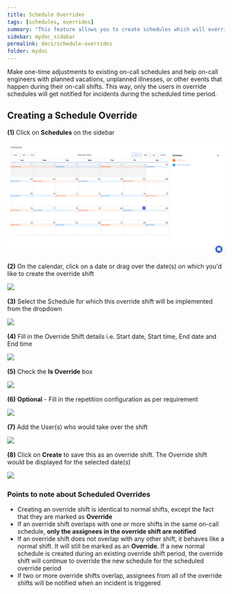 ```yaml
---
title: Schedule Overrides
tags: [schedules, overrides]
summary: "This feature allows you to create schedules which will override your normal schedules"
sidebar: mydoc_sidebar
permalink: docs/schedule-overrides
folder: mydoc
---
```


Make one-time adjustments to existing on-call schedules and help on-call engineers with planned vacations, unplanned illnesses, or other events that happen during their on-call shifts. 
This way, only the users in override schedules will get notified for incidents during the scheduled time period.

## Creating a Schedule Override

**(1)** Click on **Schedules** on the sidebar

![](images/schedules_1.png)

**(2)** On the calendar, click on a date or drag over the date(s) on which you'd like to create the override shift

![](images/schedule_overrides_1.png)

**(3)** Select the Schedule for which this override shift will be implemented from the dropdown

![](images/schedule_overrides_2.png)

**(4)** Fill in the Override Shift details i.e. Start date, Start time, End date and End time 

![](images/schedule_overrides_3.png)

**(5)** Check the **Is Override** box

![](images/schedule_overrides_4.png)

**(6)** **Optional** - Fill in the repetition configuration as per requirement

![](images/schedule_overrides_5.png)

**(7)** Add the User(s) who would take over the shift

![](images/schedule_overrides_6.png)

**(8)** Click on **Create** to save this as an override shift. The Override shift would be displayed for the selected date(s)

![](images/schedule_overrides_7.png)

### Points to note about Scheduled Overrides

- Creating an override shift is identical to normal shifts, except the fact that they are marked as **Override**
- If an override shift overlaps with one or more shifts in the same on-call schedule, **only the assignees in the override shift are notified**
- If an override shift does not overlap with any other shift, it behaves like a normal shift. It will still be marked as an **Override**. If a new normal schedule is created during an existing override shift period, the override shift will continue to override the new schedule for the scheduled override period  
- If two or more override shifts overlap, assignees from all of the override shifts will be notified when an incident is triggered